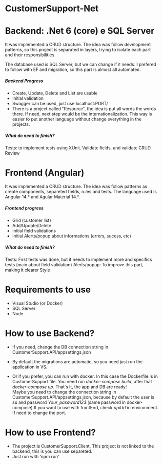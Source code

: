 # CustomerSupport-Net

# Backend: .Net 6 (core) e SQL Server

It was implemented a CRUD structure. The idea was follow development patterns, so this project is separated in layers, trying to isolate each part and their responsibilities.

The database used is SQL Server, but we can change if it needs. I prefered to follow with EF and migration, so this part is almost all automated.

##### Backend Progress
- Create, Update, Delete and List are usable
- Initial validation 
- Swagger can be used, just use localhost:PORT/ 
- There is a project called "Resource", the idea is put all words the words there. If need, next step would be the internationalization. This way is easier to put another language without change everything in the projects.

##### What do need to finish?
Tests: to implement tests using XUnit. Validate fields, and validate CRUD
Review

# Frontend (Angular)

It was implemented a CRUD structure. The idea was follow patterns as create components, separeted fields, rules and tests.
The language used is Angular 14.* and Agular Material 14.*.

##### Frontend progress
- Grid (customer list)
- Add/Update/Delete
- Initial field validations 
- Initial Alerts/popup about informations (errors, sucess, etc)

##### What do need to finish?
Tests: First tests was done, but it needs to implement more and specifics tests (main about field validation)
Alerts/popup: To improve this part, making it clearer
Style

# Requirements to use
- Visual Studio (or Docker)
- SQL Server
- Node


# How to use Backend?
- If you need, change the DB connection string in CustomerSupport.API/appsettings.json
- By default the migrations are automatic, so you need just run the application in VS.

- Or if you prefer, you can run with docker. 
	In this case the Dockerfile is in CustomerSupport file.
	You need run *docker-compose build*, after that *docker-compose up*. That's it, the app and DB are ready!	
	Maybe you need to change the connection string in CustomerSupport.API/appsettings.json, because by default the user is *sa* and password *Your_password123* (same password in docker-compose)
	If you want to use with frontEnd, check *apiUrl* in environment. If need to change the port.

# How to use Frontend?
- The project is CustomerSupport.Client. This project is not linked to the backend, this is you can use separeted.
- Just run with 'npm run'
